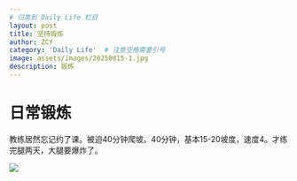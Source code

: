 ```yaml
---
# 归类到 Daily Life 栏目
layout: post
title: 坚持锻炼
author: ZCY
category: 'Daily Life'  # 注意空格需要引号
image: assets/images/20250815-1.jpg
description: 锻炼
---
```


# 日常锻炼

教练居然忘记约了课。被迫40分钟爬坡。40分钟，基本15-20坡度，速度4。才练完腿两天，大腿要爆炸了。

![ ](https://zcyyy.github.io/assets/images/20250820.jpg)  
